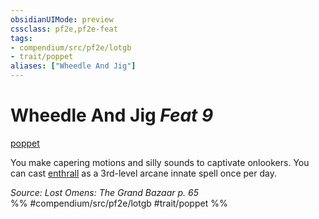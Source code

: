 ```yaml
---
obsidianUIMode: preview
cssclass: pf2e,pf2e-feat
tags:
- compendium/src/pf2e/lotgb
- trait/poppet
aliases: ["Wheedle And Jig"]
---
```

# Wheedle And Jig  *Feat 9*  
[poppet](../../rules/traits/poppet-lotgb.md)  


You make capering motions and silly sounds to captivate onlookers. You can cast [enthrall](../spells/enthrall.md) as a 3rd-level arcane innate spell once per day.

*Source: Lost Omens: The Grand Bazaar p. 65*  
%% #compendium/src/pf2e/lotgb #trait/poppet %%